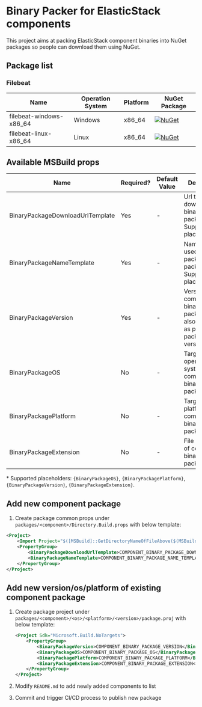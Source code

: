 # Binary Packer for ElasticStack components

This project aims at packing ElasticStack component binaries into NuGet packages so people can download them using NuGet.

## Package list

### Filebeat

| Name                    | Operation System | Platform | NuGet Package                                                                                                                  |
| ----------------------- | ---------------- | -------- | ------------------------------------------------------------------------------------------------------------------------------ |
| filebeat-windows-x86_64 | Windows          | x86_64   | [![NuGet](https://img.shields.io/nuget/v/filebeat-windows-x86_64.svg)](https://www.nuget.org/packages/filebeat-windows-x86_64) |
| filebeat-linux-x86_64   | Linux            | x86_64   | [![NuGet](https://img.shields.io/nuget/v/filebeat-linux-x86_64.svg)](https://www.nuget.org/packages/filebeat-linux-x86_64)     |

## Available MSBuild props

| Name                             | Required? | Default Value | Description                                                                         |
| -------------------------------- | --------- | ------------- | ----------------------------------------------------------------------------------- |
| BinaryPackageDownloadUrlTemplate | Yes       | -             | Url template to download binary package from. Support placeholders\*.               |
| BinaryPackageNameTemplate        | Yes       | -             | Name to be used as packed package's id. Support placeholders\*.                     |
| BinaryPackageVersion             | Yes       | -             | Version of component binary package, will also be used as packed package's version. |
| BinaryPackageOS                  | No        | -             | Target operation system of component binary package.                                |
| BinaryPackagePlatform            | No        | -             | Target platform of component binary package.                                        |
| BinaryPackageExtension           | No        | -             | File extension of component binary package.                                         |

\* Supported placeholders: `{BinaryPackageOS}`, `{BinaryPackagePlatform}`, `{BinaryPackageVersion}`, `{BinaryPackageExtension}`.

## Add new component package

1. Create package common props under `packages/<component>/Directory.Build.props` with below template:

```xml
<Project>
    <Import Project="$([MSBuild]::GetDirectoryNameOfFileAbove($(MSBuildThisFileDirectory).., Directory.Build.props))/Directory.Build.props" />
    <PropertyGroup>
        <BinaryPackageDownloadUrlTemplate>COMPONENT_BINARY_PACKAGE_DOWNLOAD_URL_TEMPLATE</BinaryPackageDownloadUrlTemplate>
        <BinaryPackageNameTemplate>COMPONENT_BINARY_PACKAGE_NAME_TEMPLATE</BinaryPackageNameTemplate>
    </PropertyGroup>
</Project>
```

## Add new version/os/platform of existing component package

1. Create package project under `packages/<component>/<os>/<platform>/<version>/package.proj` with below template:

   ```xml
   <Project Sdk="Microsoft.Build.NoTargets">
       <PropertyGroup>
           <BinaryPackageVersion>COMPONENT_BINARY_PACKAGE_VERSION</BinaryPackageVersion>
           <BinaryPackageOS>COMPONENT_BINARY_PACKAGE_OS</BinaryPackageOS>
           <BinaryPackagePlatform>COMPONENT_BINARY_PACKAGE_PLATFORM</BinaryPackagePlatform>
           <BinaryPackageExtension>COMPONENT_BINARY_PACKAGE_EXTENSION</BinaryPackageExtension>
       </PropertyGroup>
   </Project>
   ```

2. Modify `README.md` to add newly added components to list
3. Commit and trigger CI/CD process to publish new package
